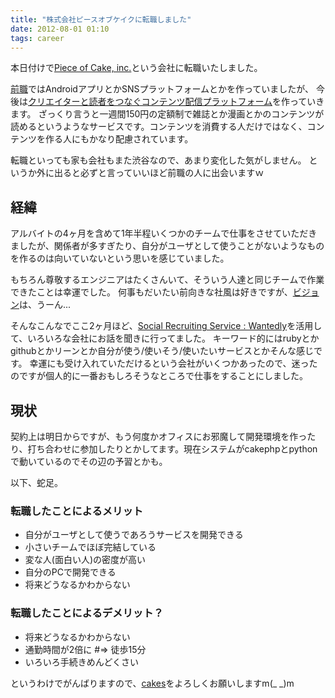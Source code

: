 ```yaml
---
title: "株式会社ピースオブケイクに転職しました"
date: 2012-08-01 01:10
tags: career
---
```


本日付けで[Piece of Cake, inc.](http://www.pieceofcake.co.jp/)という会社に転職いたしました。


[前職](http://www.cyberagent.co.jp/)ではAndroidアプリとかSNSプラットフォームとかを作っていましたが、
今後は[クリエイターと読者をつなぐコンテンツ配信プラットフォーム](http://cakes.mu/)を作っていきます。
ざっくり言うと一週間150円の定額制で雑誌とか漫画とかのコンテンツが読めるというようなサービスです。コンテンツを消費する人だけではなく、コンテンツを作る人にもかなり配慮されています。




転職といっても家も会社もまた渋谷なので、あまり変化した気がしません。
というか外に出ると必ずと言っていいほど前職の人に出会いますｗ



## 経緯
アルバイトの4ヶ月を含めて1年半程いくつかのチームで仕事をさせていただきましたが、関係者が多すぎたり、自分がユーザとして使うことがないようなものを作るのは向いていないという思いを感じていました。


もちろん尊敬するエンジニアはたくさんいて、そういう人達と同じチームで作業できたことは幸運でした。
何事もだいたい前向きな社風は好きですが、[ビジョン](http://www.cyberagent.co.jp/corporate/vision.html)は、うーん...


そんなこんなでここ2ヶ月ほど、[Social Recruiting Service : Wantedly](https://www.wantedly.com/)を活用して、いろいろな会社にお話を聞きに行ってました。
キーワード的にはrubyとかgithubとかリーンとか自分が使う/使いそう/使いたいサービスとかそんな感じです。
幸運にも受け入れていただけるという会社がいくつかあったので、迷ったのですが個人的に一番おもしろそうなところで仕事をすることにしました。


## 現状
契約上は明日からですが、もう何度かオフィスにお邪魔して開発環境を作ったり、打ち合わせに参加したりとかしてます。現在システムがcakephpとpythonで動いているのでその辺の予習とかも。



以下、蛇足。




### 転職したことによるメリット
- 自分がユーザとして使うであろうサービスを開発できる
- 小さいチームでほぼ完結している
- 変な人(面白い人)の密度が高い
- 自分のPCで開発できる
- 将来どうなるかわからない




### 転職したことによるデメリット？
- 将来どうなるかわからない
- 通勤時間が2倍に #=> 徒歩15分
- いろいろ手続きめんどくさい






というわけでがんばりますので、[cakes](https://cakes.mu/)をよろしくお願いしますm(\_ \_)m